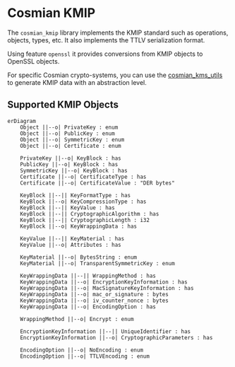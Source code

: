 # Cosmian KMIP

The `cosmian_kmip` library implements the KMIP standard such as operations, objects, types, etc.
It also implements the TTLV serialization format.

Using feature `openssl` it provides conversions from KMIP objects to OpenSSL objects.

For specific Cosmian crypto-systems, you can use the [cosmian_kms_utils](https://github.com/Cosmian/kms/tree/main/crate/utils) to generate KMIP data with an abstraction level.

## Supported KMIP Objects

```mermaid
erDiagram
    Object ||--o| PrivateKey : enum
    Object ||--o| PublicKey : enum
    Object ||--o| SymmetricKey : enum
    Object ||--o| Certificate : enum

    PrivateKey ||--o| KeyBlock : has
    PublicKey ||--o| KeyBlock : has
    SymmetricKey ||--o| KeyBlock : has
    Certificate ||--o| CertificateType : has
    Certificate ||--o| CertificateValue : "DER bytes"

    KeyBlock ||--|| KeyFormatType : has
    KeyBlock ||--o| KeyCompressionType : has
    KeyBlock ||--|| KeyValue : has
    KeyBlock ||--|| CryptographicAlgorithm : has
    KeyBlock ||--|| CryptographicLength : i32
    KeyBlock ||--o| KeyWrappingData : has

    KeyValue ||--|| KeyMaterial : has
    KeyValue ||--o| Attributes : has

    KeyMaterial ||--o| BytesString : enum
    KeyMaterial ||--o| TransparentSymmetricKey : enum

    KeyWrappingData ||--|| WrappingMethod : has
    KeyWrappingData ||--o| EncryptionKeyInformation : has
    KeyWrappingData ||--o| MacSignatureKeyInformation : has
    KeyWrappingData ||--o| mac_or_signature : bytes
    KeyWrappingData ||--o| iv_counter_nonce : bytes
    KeyWrappingData ||--o| EncodingOption : has

    WrappingMethod ||--o| Encrypt : enum

    EncryptionKeyInformation ||--|| UniqueIdentifier : has
    EncryptionKeyInformation ||--o| CryptographicParameters : has

    EncodingOption ||--o| NoEncoding : enum
    EncodingOption ||--o| TTLVEncoding : enum

```

<!--

    Unsupported WrappingMethods

    WrappingMethod ||--o| MACSign : enum
    WrappingMethod ||--o| EncryptThenMACSign : enum
    WrappingMethod ||--o| MACSignThenEncrypt : enum
    WrappingMethod ||--o| TR31 : enum

-->


